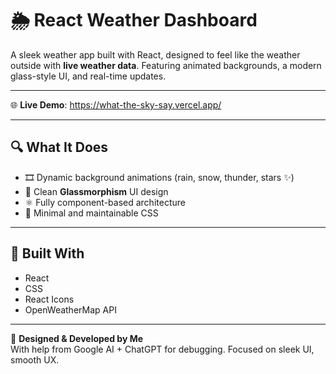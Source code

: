 # 🌦️ React Weather Dashboard

A sleek weather app built with React, designed to feel like the weather outside  with **live weather data**. Featuring animated backgrounds, a modern glass-style UI, and real-time updates.

---

🌐 **Live Demo**: https://what-the-sky-say.vercel.app/

---

## 🔍 What It Does

- 🎞️ Dynamic background animations (rain, snow, thunder, stars ✨)
- 🧊 Clean **Glassmorphism** UI design
- ⚛️ Fully component-based architecture
- 🧼 Minimal and maintainable CSS

---

## 🧰 Built With

- React  
- CSS  
- React Icons  
- OpenWeatherMap API

---

🎨 **Designed & Developed by Me**  
With help from Google AI + ChatGPT for debugging. Focused on sleek UI, smooth UX.
